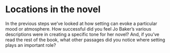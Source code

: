 # Locations in the novel

In the previous steps we’ve looked at how setting can evoke a particular mood or atmosphere. How successful did you feel Jo Baker’s various descriptions were in creating a specific tone for her novel? And, if you’ve read the rest of the book, what other passages did you notice where setting plays an important role?
